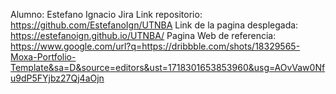 Alumno: Estefano Ignacio Jira
Link repositorio: https://github.com/EstefanoIgn/UTNBA
Link de la pagina desplegada: https://estefanoign.github.io/UTNBA/
Pagina Web de referencia: https://www.google.com/url?q=https://dribbble.com/shots/18329565-Moxa-Portfolio-Template&sa=D&source=editors&ust=1718301653853960&usg=AOvVaw0Nfu9dP5FYjbz27Qj4aOjn
